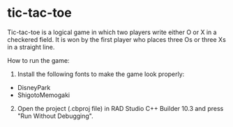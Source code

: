 # tic-tac-toe

Tic-tac-toe is a logical game in which two players write either O or X in a checkered field. It is won by the first player who places three Os or three Xs in a straight line.

How to run the game:
1. Install the following fonts to make the game look properly:
  - DisneyPark
  - ShigotoMemogaki
2. Open the project (.cbproj file) in RAD Studio C++ Builder 10.3 and press "Run Without Debugging".
